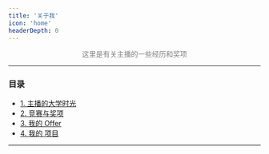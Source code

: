 ```yaml
---
title: '关于我'
icon: 'home'
headerDepth: 0
---
```


<p align="center"><font color=gray>这里是有关主播的一些经历和奖项</font></p>

---

### 目录

- [1. 主播的大学时光](./1.md)
- [2. 竞赛与奖项](./2.md)
- [3. 我的 Offer](./3.md)
- [4. 我的 项目](./4.md)


---
